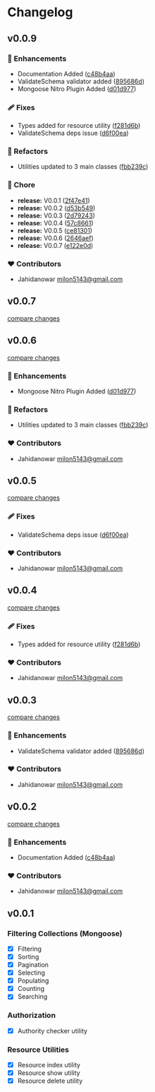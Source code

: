 # Changelog

## v0.0.9


### 🚀 Enhancements

- Documentation Added ([c48b4aa](https://github.com/LAUVz/nuxt-server-utils/commit/c48b4aa))
- ValidateSchema validator added ([895686d](https://github.com/LAUVz/nuxt-server-utils/commit/895686d))
- Mongoose Nitro Plugin Added ([d01d977](https://github.com/LAUVz/nuxt-server-utils/commit/d01d977))

### 🩹 Fixes

- Types added for resource utility ([f281d6b](https://github.com/LAUVz/nuxt-server-utils/commit/f281d6b))
- ValidateSchema deps issue ([d6f00ea](https://github.com/LAUVz/nuxt-server-utils/commit/d6f00ea))

### 💅 Refactors

- Utilities updated to 3 main classes ([fbb239c](https://github.com/LAUVz/nuxt-server-utils/commit/fbb239c))

### 🏡 Chore

- **release:** V0.0.1 ([2f47e41](https://github.com/LAUVz/nuxt-server-utils/commit/2f47e41))
- **release:** V0.0.2 ([d53b549](https://github.com/LAUVz/nuxt-server-utils/commit/d53b549))
- **release:** V0.0.3 ([2d79243](https://github.com/LAUVz/nuxt-server-utils/commit/2d79243))
- **release:** V0.0.4 ([57c8661](https://github.com/LAUVz/nuxt-server-utils/commit/57c8661))
- **release:** V0.0.5 ([ce81301](https://github.com/LAUVz/nuxt-server-utils/commit/ce81301))
- **release:** V0.0.6 ([2646aef](https://github.com/LAUVz/nuxt-server-utils/commit/2646aef))
- **release:** V0.0.7 ([e122e0d](https://github.com/LAUVz/nuxt-server-utils/commit/e122e0d))

### ❤️ Contributors

- Jahidanowar <milon5143@gmail.com>

## v0.0.7

[compare changes](https://github.com/jahidanowar/nuxt-server-utils/compare/v0.0.6...v0.0.7)

## v0.0.6

[compare changes](https://github.com/jahidanowar/nuxt-server-utils/compare/v0.0.5...v0.0.6)


### 🚀 Enhancements

  - Mongoose Nitro Plugin Added ([d01d977](https://github.com/jahidanowar/nuxt-server-utils/commit/d01d977))

### 💅 Refactors

  - Utilities updated to 3 main classes ([fbb239c](https://github.com/jahidanowar/nuxt-server-utils/commit/fbb239c))

### ❤️  Contributors

- Jahidanowar <milon5143@gmail.com>

## v0.0.5

[compare changes](https://github.com/jahidanowar/nuxt-server-utils/compare/v0.0.4...v0.0.5)


### 🩹 Fixes

  - ValidateSchema deps issue ([d6f00ea](https://github.com/jahidanowar/nuxt-server-utils/commit/d6f00ea))

### ❤️  Contributors

- Jahidanowar <milon5143@gmail.com>

## v0.0.4

[compare changes](https://github.com/jahidanowar/nuxt-server-utils/compare/v0.0.3...v0.0.4)


### 🩹 Fixes

  - Types added for resource utility ([f281d6b](https://github.com/jahidanowar/nuxt-server-utils/commit/f281d6b))

### ❤️  Contributors

- Jahidanowar <milon5143@gmail.com>

## v0.0.3

[compare changes](https://github.com/jahidanowar/nuxt-server-utils/compare/v0.0.2...v0.0.3)


### 🚀 Enhancements

  - ValidateSchema validator added ([895686d](https://github.com/jahidanowar/nuxt-server-utils/commit/895686d))

### ❤️  Contributors

- Jahidanowar <milon5143@gmail.com>

## v0.0.2

[compare changes](https://github.com/jahidanowar/nuxt-server-utils/compare/v0.0.1...v0.0.2)


### 🚀 Enhancements

  - Documentation Added ([c48b4aa](https://github.com/jahidanowar/nuxt-server-utils/commit/c48b4aa))

### ❤️  Contributors

- Jahidanowar <milon5143@gmail.com>

## v0.0.1

### Filtering Collections (Mongoose)

- [x] Filtering
- [x] Sorting
- [x] Pagination
- [x] Selecting
- [x] Populating
- [x] Counting
- [x] Searching

### Authorization

- [x] Authority checker utility

### Resource Utilities

- [x] Resource index utility
- [x] Resource show utility
- [x] Resource delete utility
